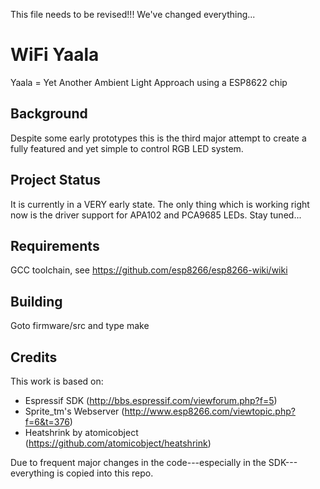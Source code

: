 This file needs to be revised!!! We've changed everything...


WiFi Yaala
==========
Yaala = Yet Another Ambient Light Approach    using a ESP8622 chip

Background
----------
Despite some early prototypes this is the third major attempt to create a fully featured and yet simple to control RGB LED system.  

Project Status
--------------
It is currently in a VERY early state. The only thing which is working right now is the driver support for APA102 and PCA9685 LEDs.
Stay tuned...

Requirements
-------------
GCC toolchain, see https://github.com/esp8266/esp8266-wiki/wiki

Building
--------
Goto firmware/src and type make

Credits
----------
This work is based  on:

- Espressif SDK (http://bbs.espressif.com/viewforum.php?f=5)
- Sprite_tm's Webserver (http://www.esp8266.com/viewtopic.php?f=6&t=376)
- Heatshrink by atomicobject (https://github.com/atomicobject/heatshrink)

Due to frequent major changes in the code---especially in the SDK---everything is copied into this repo.
